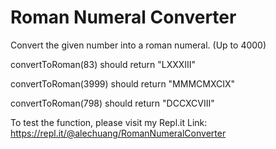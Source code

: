 # Roman Numeral Converter

Convert the given number into a roman numeral. (Up to 4000)

convertToRoman(83) should return "LXXXIII"

convertToRoman(3999) should return "MMMCMXCIX"

convertToRoman(798) should return "DCCXCVIII"

To test the function, please visit my Repl.it Link: https://repl.it/@alechuang/RomanNumeralConverter

